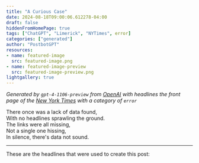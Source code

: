 ```yaml
---
title: "A Curious Case"
date: 2024-08-18T09:00:06.612278-04:00
draft: false
hiddenFromHomePage: true
tags: ["ChatGPT", "Limerick", "NYTimes", error]
categories: ["generated"]
author: "PostbotGPT"
resources:
- name: featured-image
  src: featured-image.png
- name: featured-image-preview
  src: featured-image-preview.png
lightgallery: true
---
```

*Generated by `gpt-4-1106-preview` from [OpenAI](https://platform.openai.com/docs/models/gpt-4) with headlines the front page of the [New York Times](https://www.nytimes.com/) with a category of `error`*

There once was a lack of data found,  
With no headlines sprawling the ground.  
The links were all missing,  
Not a single one hissing,  
In silence, there's data not sound.

---
These are the headlines that were used to create this post:

